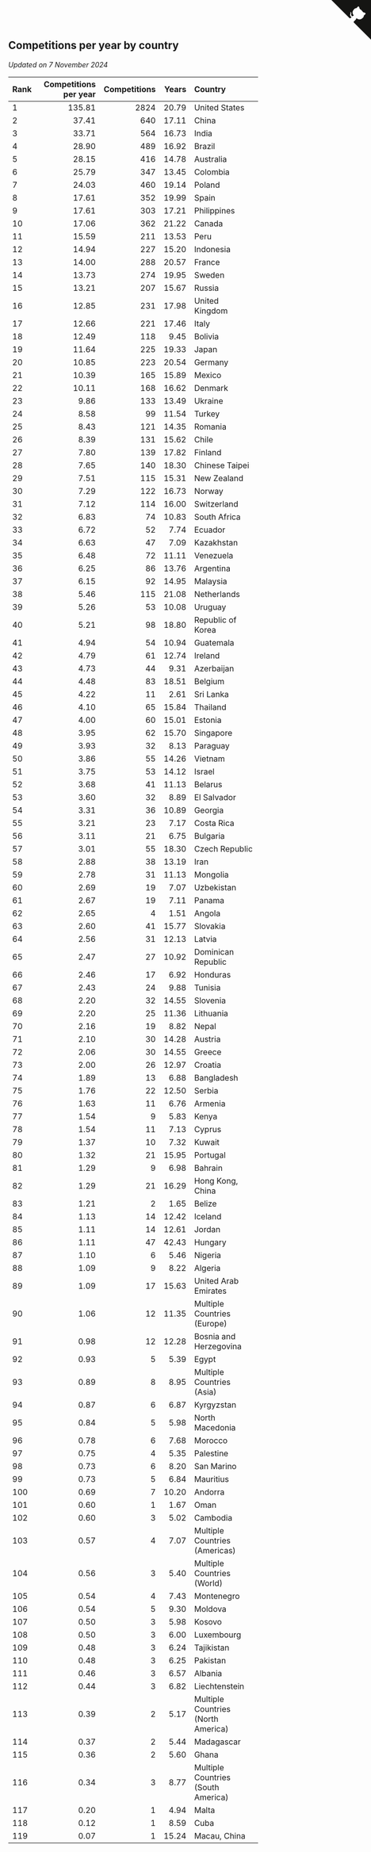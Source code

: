 ## Competitions per year by country

*Updated on  7 November 2024*

| Rank | Competitions per year | Competitions | Years | Country |
| :--- | ---: | ---: | ---: | :--- |
| 1 | 135.81 | 2824 | 20.79 | United States |
| 2 | 37.41 | 640 | 17.11 | China |
| 3 | 33.71 | 564 | 16.73 | India |
| 4 | 28.90 | 489 | 16.92 | Brazil |
| 5 | 28.15 | 416 | 14.78 | Australia |
| 6 | 25.79 | 347 | 13.45 | Colombia |
| 7 | 24.03 | 460 | 19.14 | Poland |
| 8 | 17.61 | 352 | 19.99 | Spain |
| 9 | 17.61 | 303 | 17.21 | Philippines |
| 10 | 17.06 | 362 | 21.22 | Canada |
| 11 | 15.59 | 211 | 13.53 | Peru |
| 12 | 14.94 | 227 | 15.20 | Indonesia |
| 13 | 14.00 | 288 | 20.57 | France |
| 14 | 13.73 | 274 | 19.95 | Sweden |
| 15 | 13.21 | 207 | 15.67 | Russia |
| 16 | 12.85 | 231 | 17.98 | United Kingdom |
| 17 | 12.66 | 221 | 17.46 | Italy |
| 18 | 12.49 | 118 | 9.45 | Bolivia |
| 19 | 11.64 | 225 | 19.33 | Japan |
| 20 | 10.85 | 223 | 20.54 | Germany |
| 21 | 10.39 | 165 | 15.89 | Mexico |
| 22 | 10.11 | 168 | 16.62 | Denmark |
| 23 | 9.86 | 133 | 13.49 | Ukraine |
| 24 | 8.58 | 99 | 11.54 | Turkey |
| 25 | 8.43 | 121 | 14.35 | Romania |
| 26 | 8.39 | 131 | 15.62 | Chile |
| 27 | 7.80 | 139 | 17.82 | Finland |
| 28 | 7.65 | 140 | 18.30 | Chinese Taipei |
| 29 | 7.51 | 115 | 15.31 | New Zealand |
| 30 | 7.29 | 122 | 16.73 | Norway |
| 31 | 7.12 | 114 | 16.00 | Switzerland |
| 32 | 6.83 | 74 | 10.83 | South Africa |
| 33 | 6.72 | 52 | 7.74 | Ecuador |
| 34 | 6.63 | 47 | 7.09 | Kazakhstan |
| 35 | 6.48 | 72 | 11.11 | Venezuela |
| 36 | 6.25 | 86 | 13.76 | Argentina |
| 37 | 6.15 | 92 | 14.95 | Malaysia |
| 38 | 5.46 | 115 | 21.08 | Netherlands |
| 39 | 5.26 | 53 | 10.08 | Uruguay |
| 40 | 5.21 | 98 | 18.80 | Republic of Korea |
| 41 | 4.94 | 54 | 10.94 | Guatemala |
| 42 | 4.79 | 61 | 12.74 | Ireland |
| 43 | 4.73 | 44 | 9.31 | Azerbaijan |
| 44 | 4.48 | 83 | 18.51 | Belgium |
| 45 | 4.22 | 11 | 2.61 | Sri Lanka |
| 46 | 4.10 | 65 | 15.84 | Thailand |
| 47 | 4.00 | 60 | 15.01 | Estonia |
| 48 | 3.95 | 62 | 15.70 | Singapore |
| 49 | 3.93 | 32 | 8.13 | Paraguay |
| 50 | 3.86 | 55 | 14.26 | Vietnam |
| 51 | 3.75 | 53 | 14.12 | Israel |
| 52 | 3.68 | 41 | 11.13 | Belarus |
| 53 | 3.60 | 32 | 8.89 | El Salvador |
| 54 | 3.31 | 36 | 10.89 | Georgia |
| 55 | 3.21 | 23 | 7.17 | Costa Rica |
| 56 | 3.11 | 21 | 6.75 | Bulgaria |
| 57 | 3.01 | 55 | 18.30 | Czech Republic |
| 58 | 2.88 | 38 | 13.19 | Iran |
| 59 | 2.78 | 31 | 11.13 | Mongolia |
| 60 | 2.69 | 19 | 7.07 | Uzbekistan |
| 61 | 2.67 | 19 | 7.11 | Panama |
| 62 | 2.65 | 4 | 1.51 | Angola |
| 63 | 2.60 | 41 | 15.77 | Slovakia |
| 64 | 2.56 | 31 | 12.13 | Latvia |
| 65 | 2.47 | 27 | 10.92 | Dominican Republic |
| 66 | 2.46 | 17 | 6.92 | Honduras |
| 67 | 2.43 | 24 | 9.88 | Tunisia |
| 68 | 2.20 | 32 | 14.55 | Slovenia |
| 69 | 2.20 | 25 | 11.36 | Lithuania |
| 70 | 2.16 | 19 | 8.82 | Nepal |
| 71 | 2.10 | 30 | 14.28 | Austria |
| 72 | 2.06 | 30 | 14.55 | Greece |
| 73 | 2.00 | 26 | 12.97 | Croatia |
| 74 | 1.89 | 13 | 6.88 | Bangladesh |
| 75 | 1.76 | 22 | 12.50 | Serbia |
| 76 | 1.63 | 11 | 6.76 | Armenia |
| 77 | 1.54 | 9 | 5.83 | Kenya |
| 78 | 1.54 | 11 | 7.13 | Cyprus |
| 79 | 1.37 | 10 | 7.32 | Kuwait |
| 80 | 1.32 | 21 | 15.95 | Portugal |
| 81 | 1.29 | 9 | 6.98 | Bahrain |
| 82 | 1.29 | 21 | 16.29 | Hong Kong, China |
| 83 | 1.21 | 2 | 1.65 | Belize |
| 84 | 1.13 | 14 | 12.42 | Iceland |
| 85 | 1.11 | 14 | 12.61 | Jordan |
| 86 | 1.11 | 47 | 42.43 | Hungary |
| 87 | 1.10 | 6 | 5.46 | Nigeria |
| 88 | 1.09 | 9 | 8.22 | Algeria |
| 89 | 1.09 | 17 | 15.63 | United Arab Emirates |
| 90 | 1.06 | 12 | 11.35 | Multiple Countries (Europe) |
| 91 | 0.98 | 12 | 12.28 | Bosnia and Herzegovina |
| 92 | 0.93 | 5 | 5.39 | Egypt |
| 93 | 0.89 | 8 | 8.95 | Multiple Countries (Asia) |
| 94 | 0.87 | 6 | 6.87 | Kyrgyzstan |
| 95 | 0.84 | 5 | 5.98 | North Macedonia |
| 96 | 0.78 | 6 | 7.68 | Morocco |
| 97 | 0.75 | 4 | 5.35 | Palestine |
| 98 | 0.73 | 6 | 8.20 | San Marino |
| 99 | 0.73 | 5 | 6.84 | Mauritius |
| 100 | 0.69 | 7 | 10.20 | Andorra |
| 101 | 0.60 | 1 | 1.67 | Oman |
| 102 | 0.60 | 3 | 5.02 | Cambodia |
| 103 | 0.57 | 4 | 7.07 | Multiple Countries (Americas) |
| 104 | 0.56 | 3 | 5.40 | Multiple Countries (World) |
| 105 | 0.54 | 4 | 7.43 | Montenegro |
| 106 | 0.54 | 5 | 9.30 | Moldova |
| 107 | 0.50 | 3 | 5.98 | Kosovo |
| 108 | 0.50 | 3 | 6.00 | Luxembourg |
| 109 | 0.48 | 3 | 6.24 | Tajikistan |
| 110 | 0.48 | 3 | 6.25 | Pakistan |
| 111 | 0.46 | 3 | 6.57 | Albania |
| 112 | 0.44 | 3 | 6.82 | Liechtenstein |
| 113 | 0.39 | 2 | 5.17 | Multiple Countries (North America) |
| 114 | 0.37 | 2 | 5.44 | Madagascar |
| 115 | 0.36 | 2 | 5.60 | Ghana |
| 116 | 0.34 | 3 | 8.77 | Multiple Countries (South America) |
| 117 | 0.20 | 1 | 4.94 | Malta |
| 118 | 0.12 | 1 | 8.59 | Cuba |
| 119 | 0.07 | 1 | 15.24 | Macau, China |


<a href="https://github.com/JustinTimeCuber/wca_statistics" class="github-corner" aria-label="View source on Github"><svg width="80" height="80" viewBox="0 0 250 250" style="fill:#151513; color:#fff; position: absolute; top: 0; border: 0; right: 0;" aria-hidden="true"><path d="M0,0 L115,115 L130,115 L142,142 L250,250 L250,0 Z"></path><path d="M128.3,109.0 C113.8,99.7 119.0,89.6 119.0,89.6 C122.0,82.7 120.5,78.6 120.5,78.6 C119.2,72.0 123.4,76.3 123.4,76.3 C127.3,80.9 125.5,87.3 125.5,87.3 C122.9,97.6 130.6,101.9 134.4,103.2" fill="currentColor" style="transform-origin: 130px 106px;" class="octo-arm"></path><path d="M115.0,115.0 C114.9,115.1 118.7,116.5 119.8,115.4 L133.7,101.6 C136.9,99.2 139.9,98.4 142.2,98.6 C133.8,88.0 127.5,74.4 143.8,58.0 C148.5,53.4 154.0,51.2 159.7,51.0 C160.3,49.4 163.2,43.6 171.4,40.1 C171.4,40.1 176.1,42.5 178.8,56.2 C183.1,58.6 187.2,61.8 190.9,65.4 C194.5,69.0 197.7,73.2 200.1,77.6 C213.8,80.2 216.3,84.9 216.3,84.9 C212.7,93.1 206.9,96.0 205.4,96.6 C205.1,102.4 203.0,107.8 198.3,112.5 C181.9,128.9 168.3,122.5 157.7,114.1 C157.9,116.9 156.7,120.9 152.7,124.9 L141.0,136.5 C139.8,137.7 141.6,141.9 141.8,141.8 Z" fill="currentColor" class="octo-body"></path></svg></a><style>.github-corner:hover .octo-arm{animation:octocat-wave 560ms ease-in-out}@keyframes octocat-wave{0%,100%{transform:rotate(0)}20%,60%{transform:rotate(-25deg)}40%,80%{transform:rotate(10deg)}}@media (max-width:500px){.github-corner:hover .octo-arm{animation:none}.github-corner .octo-arm{animation:octocat-wave 560ms ease-in-out}}</style>
